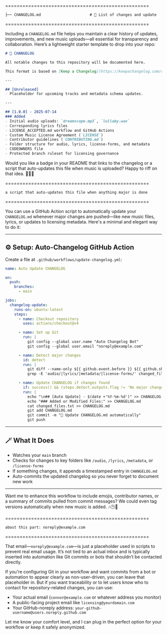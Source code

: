 ==================================================
```
├── CHANGELOG.md                      # 📜 List of changes and update
```
==================================================

Including a `CHANGELOG.md` file helps you maintain a clear history of updates, improvements, and new music uploads—all essential for transparency and collaboration. Here’s a lightweight starter template to drop into your repo:

```markdown
# 📜 CHANGELOG

All notable changes to this repository will be documented here.

This format is based on [Keep a Changelog](https://keepachangelog.com/en/1.0.0/) and follows [Semantic Versioning](https://semver.org/spec/v2.0.0.html).

---

## [Unreleased]
- Placeholder for upcoming tracks and metadata schema updates.

---

## [1.0.0] - 2025-07-14
### Added
- Initial audio uploads: `dreamscape.mp3`, `lullaby.wav`
- Corresponding lyrics files
- LICENSE_ACCEPTED.md workflow and GitHub Actions
- Custom Music License Agreement (`LICENSE`)
- Contributor guidelines (`CONTRIBUTING.md`)
- Folder structure for audio, lyrics, license-forms, and metadata
- CODEOWNERS file
- Protected branch ruleset for licensing governance

```

Would you like a badge in your README that links to the changelog or a script that auto-updates this file when music is uploaded? Happy to riff on that idea. 🎼📆📁

==================================================
```
a script that auto-updates this file when anything major is done
```
==================================================

You can use a GitHub Action script to automatically update your `CHANGELOG.md` whenever major changes are pushed—like new music files, lyrics, or updates to licensing metadata. Here's a minimal and elegant way to do it:

---

## ⚙️ Setup: Auto-Changelog GitHub Action

Create a file at `.github/workflows/update-changelog.yml`:

```yaml
name: Auto Update CHANGELOG

on:
  push:
    branches:
      - main

jobs:
  changelog-update:
    runs-on: ubuntu-latest
    steps:
      - name: Checkout repository
        uses: actions/checkout@v4

      - name: Set up Git
        run: |
          git config --global user.name "Auto Changelog Bot"
          git config --global user.email "noreply@example.com"

      - name: Detect major changes
        id: detect
        run: |
          git diff --name-only ${{ github.event.before }} ${{ github.sha }} > changed_files.txt
          grep -E 'audio/|lyrics/|metadata/|license-forms/' changed_files.txt || echo "No major changes" > flag.txt

      - name: Update CHANGELOG if changes found
        if: success() && (steps.detect.outputs.flag != 'No major changes')
        run: |
          echo "\n## [Auto Update] - $(date +'%Y-%m-%d')" >> CHANGELOG.md
          echo "### Added or Modified Files:" >> CHANGELOG.md
          cat changed_files.txt >> CHANGELOG.md
          git add CHANGELOG.md
          git commit -m "📜 Update CHANGELOG.md automatically"
          git push
```

---

## 🪄 What It Does

- Watches your `main` branch  
- Checks for changes to key folders like `/audio`, `/lyrics`, `/metadata`, or `/license-forms`  
- If something changes, it appends a timestamped entry in `CHANGELOG.md`  
- Auto-commits the updated changelog so you never forget to document new work

---

Want me to enhance this workflow to include emojis, contributor names, or a summary of commits pulled from commit messages? We could even tag versions automatically when new music is added. 🎶🕒🚀

==================================================
```
about this part: noreply@example.com
```
==================================================

That email—`noreply@example.com`—is just a placeholder used in scripts to prevent real email usage. It’s not tied to an actual inbox and is typically inserted into automation like Git commits or bots that shouldn’t be contacted directly.

If you're configuring Git in your workflow and want commits from a bot or automation to appear clearly as non-user-driven, you can leave that placeholder in. But if you want traceability or to let users know who to contact for repository-related changes, you can use:

- Your actual email (`connor@example.com` or whatever address you monitor)
- A public-facing project email like `licensing@yourdomain.com`
- Your GitHub-noreply address: `your-github-username@users.noreply.github.com`

Let me know your comfort level, and I can plug in the perfect option for your workflow or keep it safely anonymized.